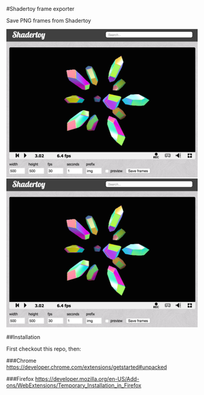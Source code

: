 #Shadertoy frame exporter

Save PNG frames from Shadertoy

![Screenshot](/screenshot.png?raw=true)
<img src="/screenshot.png?raw=true" />

##Installation

First checkout this repo, then:

###Chrome
https://developer.chrome.com/extensions/getstarted#unpacked

###Firefox
https://developer.mozilla.org/en-US/Add-ons/WebExtensions/Temporary_Installation_in_Firefox
